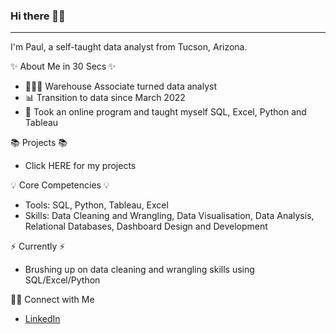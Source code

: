 ### Hi there 🙋‍♂️
--------------------------------

I'm Paul, a self-taught data analyst from Tucson, Arizona.

 ✨ About Me in 30 Secs ✨

- 👩🏻‍💻 Warehouse Associate turned data analyst
- 📊 Transition to data since March 2022
- 📝 Took an online program and taught myself SQL, Excel, Python and Tableau

📚 Projects 📚

- Click HERE for my projects

💡 Core Competencies 💡

- Tools: SQL, Python, Tableau, Excel
- Skills: Data Cleaning and Wrangling, Data Visualisation, Data Analysis, Relational Databases, Dashboard Design and Development

⚡️ Currently ⚡️

- Brushing up on data cleaning and wrangling skills using SQL/Excel/Python

🙌🏻 Connect with Me

- [LinkedIn](https://www.linkedin.com/in/paul-tomaine-53b536236/)
